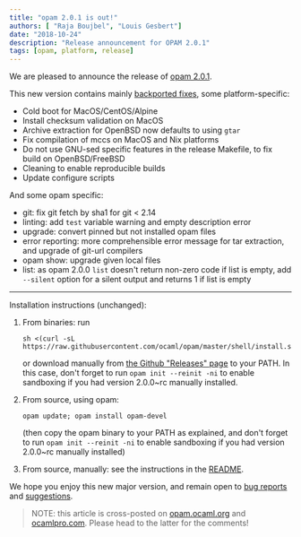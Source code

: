 ```yaml
---
title: "opam 2.0.1 is out!"
authors: [ "Raja Boujbel", "Louis Gesbert"]
date: "2018-10-24"
description: "Release announcement for OPAM 2.0.1"
tags: [opam, platform, release]
---
```


We are pleased to announce the release of [opam 2.0.1](https://github.com/ocaml/opam/releases/tag/2.0.1).

This new version contains mainly [backported fixes](https://github.com/ocaml/opam/pull/3560), some platform-specific:
- Cold boot for MacOS/CentOS/Alpine
- Install checksum validation on MacOS
- Archive extraction for OpenBSD now defaults to using `gtar`
- Fix compilation of mccs on MacOS and Nix platforms
- Do not use GNU-sed specific features in the release Makefile, to fix build on OpenBSD/FreeBSD
- Cleaning to enable reproducible builds
- Update configure scripts

And some opam specific:
- git: fix git fetch by sha1 for git < 2.14
- linting: add `test` variable warning and empty description error
- upgrade: convert pinned but not installed opam files
- error reporting: more comprehensible error message for tar extraction, and upgrade of git-url compilers
- opam show: upgrade given local files
- list: as opam 2.0.0 `list` doesn't return non-zero code if list is empty, add `--silent` option for a silent output and returns 1 if list is empty

---

Installation instructions (unchanged):

1. From binaries: run

    ```
    sh <(curl -sL https://raw.githubusercontent.com/ocaml/opam/master/shell/install.sh)
    ```

    or download manually from [the Github "Releases" page](https://github.com/ocaml/opam/releases/tag/2.0.1) to your PATH. In this case, don't forget to run `opam init --reinit -ni` to enable sandboxing if you had version 2.0.0~rc manually installed.

2. From source, using opam:

    ```
    opam update; opam install opam-devel
    ```

   (then copy the opam binary to your PATH as explained, and don't forget to run `opam init --reinit -ni` to enable sandboxing if you had version 2.0.0~rc manually installed)

3. From source, manually: see the instructions in the [README](https://github.com/ocaml/opam/tree/2.0.1#compiling-this-repo).

We hope you enjoy this new major version, and remain open to [bug reports](https://github.com/ocaml/opam/issues) and [suggestions](https://github.com/ocaml/opam/issues).

> NOTE: this article is cross-posted on [opam.ocaml.org](https://opam.ocaml.org/blog/) and [ocamlpro.com](http://www.ocamlpro.com/category/blog/). Please head to the latter for the comments!
